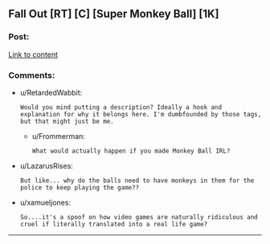 ## Fall Out [RT] [C] [Super Monkey Ball] [1K]

### Post:

[Link to content](https://pastebin.com/eMf2UFaD)

### Comments:

- u/RetardedWabbit:
  ```
  Would you mind putting a description? Ideally a hook and explanation for why it belongs here. I'm dumbfounded by those tags, but that might just be me.
  ```

  - u/Frommerman:
    ```
    What would actually happen if you made Monkey Ball IRL?
    ```

- u/LazarusRises:
  ```
  But like... why do the balls need to have monkeys in them for the police to keep playing the game??
  ```

- u/xamueljones:
  ```
  So....it's a spoof on how video games are naturally ridiculous and cruel if literally translated into a real life game?
  ```

---


